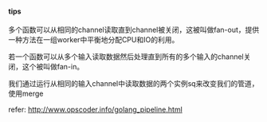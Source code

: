 #### tips

多个函数可以从相同的channel读取直到channel被关闭，这被叫做fan-out，提供一种方法在一组worker中平衡地分配CPU和IO的利用。

若一个函数可以从多个输入读取数据然后处理直到所有的多个输入的channel关闭，这个被叫做fan-in。

我们通过运行从相同的输入channel中读取数据的两个实例sq来改变我们的管道，使用merge

refer: http://www.opscoder.info/golang_pipeline.html